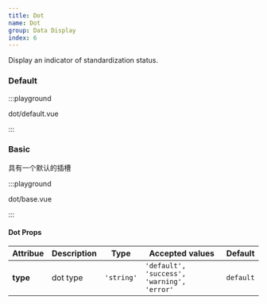 ```yaml
---
title: Dot
name: Dot
group: Data Display
index: 6
---
```


Display an indicator of standardization status.

### Default

:::playground

dot/default.vue

:::

### Basic

具有一个默认的插槽

:::playground

dot/base.vue

:::

#### Dot Props

| Attribue | Description | Type       | Accepted values                            | Default   |
| -------- | ----------- | ---------- | ------------------------------------------ | --------- |
| **type** | dot type    | `'string'` | `'default', 'success', 'warning', 'error'` | `default` |
